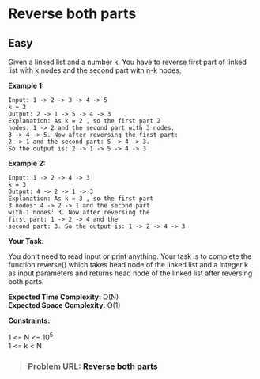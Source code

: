 # **Reverse both parts**

## **Easy**

Given a linked list and a number k. You have to reverse first part of linked list with k nodes and the second part with n-k nodes.
   
**Example 1:**

```
Input: 1 -> 2 -> 3 -> 4 -> 5
k = 2
Output: 2 -> 1 -> 5 -> 4 -> 3
Explanation: As k = 2 , so the first part 2
nodes: 1 -> 2 and the second part with 3 nodes:
3 -> 4 -> 5. Now after reversing the first part: 
2 -> 1 and the second part: 5 -> 4 -> 3.
So the output is: 2 -> 1 -> 5 -> 4 -> 3
```

**Example 2:**

```
Input: 1 -> 2 -> 4 -> 3
k = 3
Output: 4 -> 2 -> 1 -> 3
Explanation: As k = 3 , so the first part 
3 nodes: 4 -> 2 -> 1 and the second part
with 1 nodes: 3. Now after reversing the 
first part: 1 -> 2 -> 4 and the 
second part: 3. So the output is: 1 -> 2 -> 4 -> 3
```

**Your Task:**  

You don't need to read input or print anything. Your task is to complete the function reverse() which takes head node of the linked list and a integer k as input parameters and returns head node of the linked list after reversing both parts. 

**Expected Time Complexity:** O(N)  
**Expected Space Complexity:** O(1)    

**Constraints:**

1 <= N <= $10^5$   
1 <= k < N      

> ### **Problem URL: [Reverse both parts](https://practice.geeksforgeeks.org/problems/bae68b4d6a2a77fb6bd459cf7447240919ebfbf5/1)**
